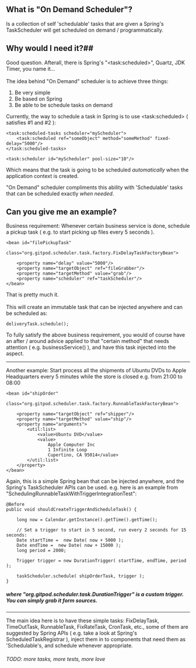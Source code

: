 ## What is "On Demand Scheduler"? ##

Is a collection of self 'schedulable' tasks that are given a Spring's TaskScheduler will get scheduled on demand / programmatically.

## Why would I need it?##

Good question. Afterall, there is Spring's "&lt;task:scheduled&gt;", Quartz, JDK Timer, you name it...<br/><br/>
The idea behind "On Demand" scheduler is to achieve three things:<br/>

1. Be very simple
2. Be based on Spring
3. Be able to be schedule tasks on demand<br/>

Currently, the way to schedule a task in Spring is to use &lt;task:scheduled&gt; ( satisfies #1 and #2 ):

    <task:scheduled-tasks scheduler="myScheduler">
        <task:scheduled ref="someObject" method="someMethod" fixed-delay="5000"/>
    </task:scheduled-tasks>

    <task:scheduler id="myScheduler" pool-size="10"/>

Which means that the task is going to be scheduled _automatically_ when the application context is created.<br/>

"On Demand" scheduler compliments this ability with 'Schedulable' tasks that can be scheduled exactly _when needed_.

## Can you give me an example? ##

Business requirement: Whenever certain business service is done, schedule a pickup task ( e.g. to start picking up files every 5 seconds ).

    <bean id="filePickupTask" 
          class="org.gitpod.scheduler.task.factory.FixDelayTaskFactoryBean">
        
        <property name="delay" value="5000"/>
        <property name="targetObject" ref="fileGrabber"/>
        <property name="targetMethod" value="grab"/>
        <property name="scheduler" ref="taskScheduler"/>
    </bean>

That is pretty much it.<br/><br/>
This will create an immutable task that can be injected anywhere and can be scheduled as:

    deliveryTask.schedule();

To fully satisfy the above business requirement, you would of course have an after / around advice applied to that "certain method" that needs attention ( e.g. businessService() ), and have this task injected into the aspect.
***
Another example: Start process all the shipments of Ubuntu DVDs to Apple Headquarters every 5 minutes while the store is closed e.g. from 21:00 to 08:00

    <bean id="shipOrder"
          class="org.gitpod.scheduler.task.factory.RunnableTaskFactoryBean">

        <property name="targetObject" ref="shipper"/>
        <property name="targetMethod" value="ship"/>
        <property name="arguments">
            <util:list>
                <value>Ubuntu DVD</value>
                <value>
                    Apple Computer Inc 
                    1 Infinite Loop
                    Cupertino, CA 95014</value>
            </util:list>
        </property>
    </bean>

Again, this is a simple Spring bean that can be injected anywhere, and the Spring's TaskScheduler APIs can be used. e.g. here is an example from "SchedulingRunnableTaskWithTriggerIntegrationTest":

    @Before
    public void shouldCreateTriggerAndScheduleTask() {

        long now = Calendar.getInstance().getTime().getTime();

        // Set a trigger to start in 5 second, run every 2 seconds for 15 seconds:
        Date startTime =  new Date( now + 5000 );
        Date endTime =  new Date( now + 15000 );
        long period = 2000;

        Trigger trigger = new DurationTrigger( startTime, endTime, period );

        taskScheduler.schedule( shipOrderTask, trigger );
    }

##### where "org.gitpod.scheduler.task.DurationTrigger" is a custom trigger. You can simply grab it form sources.
***
The main idea here is to have these simple tasks: FixDelayTask, TimeOutTask, RunnableTask, FixRateTask, CronTask, etc., some of them are suggested by Spring APIs ( e.g. take a look at Spring's ScheduledTaskRegistrar ), inject them in to components that need them as 'Schedulable's, and schedule whenever appropriate.

###### _TODO: more tasks, more tests, more love_

